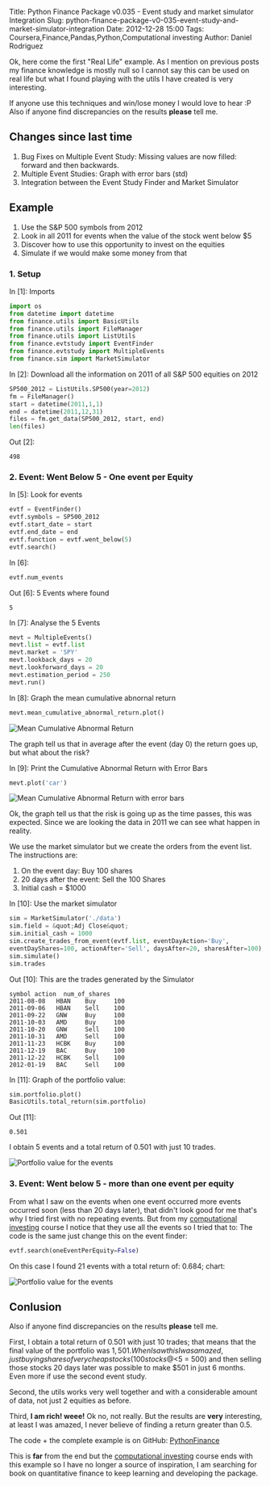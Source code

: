 Title: Python Finance Package v0.035 - Event study and market simulator Integration
Slug: python-finance-package-v0-035-event-study-and-market-simulator-integration
Date: 2012-12-28 15:00
Tags: Coursera,Finance,Pandas,Python,Computational investing
Author: Daniel Rodriguez

Ok, here come the first "Real Life" example. As I mention on previous
posts my finance knowledge is mostly null so I cannot say this can be
used on real life but what I found playing with the utils I have created
is very interesting.

If anyone use this techniques and win/lose money I would love to hear :P
Also if anyone find discrepancies on the results **please** tell me.

Changes since last time
-----------------------

1.  <span style="line-height:13px;">Bug Fixes on Multiple Event Study:
    Missing values are now filled: forward and then backwards.</span>
2.  Multiple Event Studies: Graph with error bars (std)
3.  Integration between the Event Study Finder and Market Simulator

Example
-------

1.  Use the S&P 500 symbols from 2012
2.  Look in all 2011 for events when the value of the stock went below
    $5
3.  Discover how to use this opportunity to invest on the equities
4.  Simulate if we would make some money from that

### 1. Setup

In [1]: Imports

```python
import os
from datetime import datetime
from finance.utils import BasicUtils
from finance.utils import FileManager
from finance.utils import ListUtils
from finance.evtstudy import EventFinder
from finance.evtstudy import MultipleEvents
from finance.sim import MarketSimulator
```

In [2]: Download all the information on 2011 of all S&P 500 equities on
2012

```python
SP500_2012 = ListUtils.SP500(year=2012)
fm = FileManager()
start = datetime(2011,1,1)
end = datetime(2011,12,31)
files = fm.get_data(SP500_2012, start, end)
len(files)
```

Out [2]:

    498

### 2. Event: Went Below 5 - One event per Equity

In [5]: Look for events

```python
evtf = EventFinder()
evtf.symbols = SP500_2012
evtf.start_date = start
evtf.end_date = end
evtf.function = evtf.went_below(5)
evtf.search()
```

In [6]:

```python
evtf.num_events
```

Out [6]: 5 Events where found

    5

In [7]: Analyse the 5 Events

```python
mevt = MultipleEvents()
mevt.list = evtf.list
mevt.market = 'SPY'
mevt.lookback_days = 20
mevt.lookforward_days = 20
mevt.estimation_period = 250
mevt.run()
```

In [8]: Graph the mean cumulative abnornal return

```python
mevt.mean_cumulative_abnormal_return.plot()
```

![Mean Cumulative Abnormal Return](/images/blog/2012/12/finance035/mean_car.png "Mean Cumulative Abnormal Return")

The graph tell us that in average after the event (day 0) the return
goes up, but what about the risk?

In [9]: Print the Cumulative Abnormal Return with Error Bars

```python
mevt.plot('car')
```

![Mean Cumulative Abnormal Return with error bars](/images/blog/2012/12/finance035/mean_car_error_bars.png "Mean Cumulative Abnormal Return with error bars")

Ok, the graph tell us that the risk is going up as the time passes, this
was expected.
Since we are looking the data in 2011 we can see what happen in
reality.

We use the market simulator but we create the orders from the event
list.
The instructions are:

1.  On the event day: Buy 100 shares
2.  20 days after the event: Sell the 100 Shares
3.  Initial cash = $1000

In [10]: Use the market simulator

```python
sim = MarketSimulator('./data')
sim.field = &quot;Adj Close&quot;
sim.initial_cash = 1000
sim.create_trades_from_event(evtf.list, eventDayAction='Buy',
eventDayShares=100, actionAfter='Sell', daysAfter=20, sharesAfter=100)
sim.simulate()
sim.trades
```

Out [10]: This are the trades generated by the Simulator

    symbol action  num_of_shares
    2011-08-08   HBAN    Buy     100
    2011-09-06   HBAN    Sell    100
    2011-09-22   GNW     Buy     100
    2011-10-03   AMD     Buy     100
    2011-10-20   GNW     Sell    100
    2011-10-31   AMD     Sell    100
    2011-11-23   HCBK    Buy     100
    2011-12-19   BAC     Buy     100
    2011-12-22   HCBK    Sell    100
    2012-01-19   BAC     Sell    100

In [11]: Graph of the portfolio value:

```python
sim.portfolio.plot()
BasicUtils.total_return(sim.portfolio)
```

Out [11]:

    0.501

I obtain 5 events and a total return of 0.501 with just 10 trades.

![Portfolio value for the events](/images/blog/2012/12/finance035/mean_car.png "Portfolio value for the events")

### 3. Event: Went below 5 - more than one event per equity

From what I saw on the events when one event occurred more events
occurred soon (less than 20 days later), that didn't look good for me
that's why I tried first with no repeating events. But from my
[computational investing][] course I notice that they use all the events
so I tried that to: The code is the same just change this on the event
finder:

```python
evtf.search(oneEventPerEquity=False)
```

On this case I found 21 events with a total return of: 0.684; chart:

![Portfolio value for the events](/images/blog/2012/12/finance035/portfolio2.png "Portfolio value for the events")

Conlusion
---------

Also if anyone find discrepancies on the results **please** tell me.

First, I obtain a total return of 0.501 with just 10 trades; that means
that the final value of the portfolio was $1,501. When I saw this I was
amazed, just buying shares of very cheap stocks (100 stocks @ <$5 =
500) and then selling those stocks 20 days later was possible to make
$501 in just 6 months. Even more if use the second event study.

Second, the utils works very well together and with a considerable
amount of data, not just 2 equities as before.

Third, **I am rich! weee!** Ok no, not really. But the results are
**very** interesting, at least I was amazed, I never believe of finding
a return greater than 0.5.

The code + the complete example is on GitHub: [PythonFinance][]

This is **far** from the end but the [computational investing][] course
ends with this example so I have no longer a source of inspiration, I am
searching for book on quantitative finance to keep learning and
developing the package.

  [computational investing]: https://class.coursera.org/compinvesting1-2012-001/class/index
    "Computational Investing"
  [Mean Cumulative Abnormal Return]: http://ctrl68.files.wordpress.com/2012/12/mean_car.png
  [PythonFinance]: https://github.com/danielfrg/PythonFinance
    "Python Finance Package"
